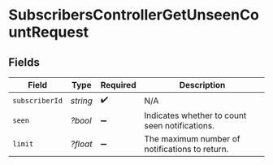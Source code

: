 # SubscribersControllerGetUnseenCountRequest


## Fields

| Field                                          | Type                                           | Required                                       | Description                                    |
| ---------------------------------------------- | ---------------------------------------------- | ---------------------------------------------- | ---------------------------------------------- |
| `subscriberId`                                 | *string*                                       | :heavy_check_mark:                             | N/A                                            |
| `seen`                                         | *?bool*                                        | :heavy_minus_sign:                             | Indicates whether to count seen notifications. |
| `limit`                                        | *?float*                                       | :heavy_minus_sign:                             | The maximum number of notifications to return. |